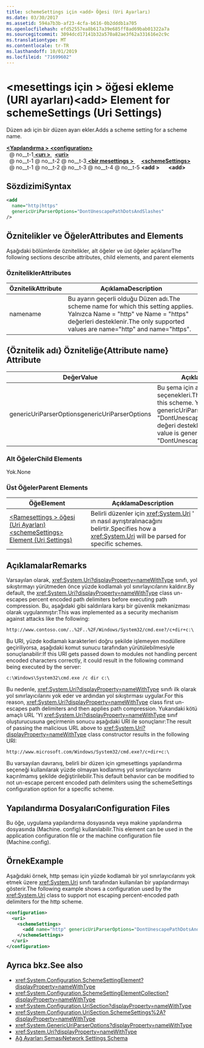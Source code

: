 ```yaml
---
title: schemeSettings için <add> Öğesi (Uri Ayarları)
ms.date: 03/30/2017
ms.assetid: 594a7b3b-af23-4cfa-b616-0b2dddb1a705
ms.openlocfilehash: efd52557ea8b617a39e685ff8ad69bab01322a7a
ms.sourcegitcommit: 3094dcd17141b32a570a82ae3f62a331616e2c9c
ms.translationtype: MT
ms.contentlocale: tr-TR
ms.lasthandoff: 10/01/2019
ms.locfileid: "71699602"
---
```

# <a name="add-element-for-schemesettings-uri-settings"></a><span data-ttu-id="d7707-102">\<mesettings için > öğesi ekleme (URI ayarları)</span><span class="sxs-lookup"><span data-stu-id="d7707-102">\<add> Element for schemeSettings (Uri Settings)</span></span>
<span data-ttu-id="d7707-103">Düzen adı için bir düzen ayarı ekler.</span><span class="sxs-lookup"><span data-stu-id="d7707-103">Adds a scheme setting for a scheme name.</span></span>  
  
[<span data-ttu-id="d7707-104"> **\<Yapılandırma >** </span><span class="sxs-lookup"><span data-stu-id="d7707-104">**\<configuration>**</span></span>](../configuration-element.md)  
<span data-ttu-id="d7707-105">&nbsp; @ no__t-1[ **\<urı >** ](uri-element-uri-settings.md)</span><span class="sxs-lookup"><span data-stu-id="d7707-105">&nbsp;&nbsp;[**\<uri>**](uri-element-uri-settings.md)</span></span>  
<span data-ttu-id="d7707-106">&nbsp; @ no__t-1 @ no__t-2 @ no__t-3[ **\<bir mesettings >** ](schemesettings-element-uri-settings.md)</span><span class="sxs-lookup"><span data-stu-id="d7707-106">&nbsp;&nbsp;&nbsp;&nbsp;[**\<schemeSettings>**](schemesettings-element-uri-settings.md)</span></span>  
<span data-ttu-id="d7707-107">&nbsp; @ no__t-1 @ no__t-2 @ no__t-3 @ no__t-4 @ no__t-5 **\<add >**</span><span class="sxs-lookup"><span data-stu-id="d7707-107">&nbsp;&nbsp;&nbsp;&nbsp;&nbsp;&nbsp;**\<add>**</span></span>  
  
## <a name="syntax"></a><span data-ttu-id="d7707-108">Sözdizimi</span><span class="sxs-lookup"><span data-stu-id="d7707-108">Syntax</span></span>  
  
```xml  
<add
  name="http|https"
  genericUriParserOptions="DontUnescapePathDotsAndSlashes"
/>  
```  
  
## <a name="attributes-and-elements"></a><span data-ttu-id="d7707-109">Öznitelikler ve Öğeler</span><span class="sxs-lookup"><span data-stu-id="d7707-109">Attributes and Elements</span></span>  
 <span data-ttu-id="d7707-110">Aşağıdaki bölümlerde öznitelikler, alt öğeler ve üst öğeler açıklanır</span><span class="sxs-lookup"><span data-stu-id="d7707-110">The following sections describe attributes, child elements, and parent elements</span></span>  
  
### <a name="attributes"></a><span data-ttu-id="d7707-111">Öznitelikler</span><span class="sxs-lookup"><span data-stu-id="d7707-111">Attributes</span></span>  
  
|<span data-ttu-id="d7707-112">Öznitelik</span><span class="sxs-lookup"><span data-stu-id="d7707-112">Attribute</span></span>|<span data-ttu-id="d7707-113">Açıklama</span><span class="sxs-lookup"><span data-stu-id="d7707-113">Description</span></span>|  
|---------------|-----------------|  
|<span data-ttu-id="d7707-114">name</span><span class="sxs-lookup"><span data-stu-id="d7707-114">name</span></span>|<span data-ttu-id="d7707-115">Bu ayarın geçerli olduğu Düzen adı.</span><span class="sxs-lookup"><span data-stu-id="d7707-115">The scheme name for which this setting applies.</span></span> <span data-ttu-id="d7707-116">Yalnızca Name = "http" ve Name = "https" değerleri desteklenir.</span><span class="sxs-lookup"><span data-stu-id="d7707-116">The only supported values are name="http" and name="https".</span></span>|  
  
## <a name="attribute-name-attribute"></a><span data-ttu-id="d7707-117">{Öznitelik adı} Özniteliğe</span><span class="sxs-lookup"><span data-stu-id="d7707-117">{Attribute name} Attribute</span></span>  
  
|<span data-ttu-id="d7707-118">Değer</span><span class="sxs-lookup"><span data-stu-id="d7707-118">Value</span></span>|<span data-ttu-id="d7707-119">Açıklama</span><span class="sxs-lookup"><span data-stu-id="d7707-119">Description</span></span>|  
|-----------|-----------------|  
|<span data-ttu-id="d7707-120">genericUriParserOptions</span><span class="sxs-lookup"><span data-stu-id="d7707-120">genericUriParserOptions</span></span>|<span data-ttu-id="d7707-121">Bu şema için ayrıştırıcı seçenekleri.</span><span class="sxs-lookup"><span data-stu-id="d7707-121">The parser options for this scheme.</span></span> <span data-ttu-id="d7707-122">Yalnızca genericUriParserOptions = "DontUnescapePathDotsAndSlashes" değeri desteklenir.</span><span class="sxs-lookup"><span data-stu-id="d7707-122">The only supported value is genericUriParserOptions= "DontUnescapePathDotsAndSlashes".</span></span>|  
  
### <a name="child-elements"></a><span data-ttu-id="d7707-123">Alt Öğeler</span><span class="sxs-lookup"><span data-stu-id="d7707-123">Child Elements</span></span>  
 <span data-ttu-id="d7707-124">Yok.</span><span class="sxs-lookup"><span data-stu-id="d7707-124">None</span></span>  
  
### <a name="parent-elements"></a><span data-ttu-id="d7707-125">Üst Öğeler</span><span class="sxs-lookup"><span data-stu-id="d7707-125">Parent Elements</span></span>  
  
|<span data-ttu-id="d7707-126">Öğe</span><span class="sxs-lookup"><span data-stu-id="d7707-126">Element</span></span>|<span data-ttu-id="d7707-127">Açıklama</span><span class="sxs-lookup"><span data-stu-id="d7707-127">Description</span></span>|  
|-------------|-----------------|  
|[<span data-ttu-id="d7707-128">\<Ramesettings > öğesi (Uri Ayarları)</span><span class="sxs-lookup"><span data-stu-id="d7707-128">\<schemeSettings> Element (Uri Settings)</span></span>](schemesettings-element-uri-settings.md)|<span data-ttu-id="d7707-129">Belirli düzenler için <xref:System.Uri> ' ın nasıl ayrıştıralınacağını belirtir.</span><span class="sxs-lookup"><span data-stu-id="d7707-129">Specifies how a <xref:System.Uri> will be parsed for specific schemes.</span></span>|  
  
## <a name="remarks"></a><span data-ttu-id="d7707-130">Açıklamalar</span><span class="sxs-lookup"><span data-stu-id="d7707-130">Remarks</span></span>  
 <span data-ttu-id="d7707-131">Varsayılan olarak, <xref:System.Uri?displayProperty=nameWithType> sınıfı, yol sıkıştırmayı yürütmeden önce yüzde kodlamalı yol sınırlayıcılarını kaldırır.</span><span class="sxs-lookup"><span data-stu-id="d7707-131">By default, the <xref:System.Uri?displayProperty=nameWithType> class un-escapes percent encoded path delimiters before executing path compression.</span></span> <span data-ttu-id="d7707-132">Bu, aşağıdaki gibi saldırılara karşı bir güvenlik mekanizması olarak uygulanmıştır:</span><span class="sxs-lookup"><span data-stu-id="d7707-132">This was implemented as a security mechanism against attacks like the following:</span></span>  
  
 `http://www.contoso.com/..%2F..%2F/Windows/System32/cmd.exe?/c+dir+c:\`  
  
 <span data-ttu-id="d7707-133">Bu URI, yüzde kodlamalı karakterleri doğru şekilde işlemeyen modüllere geçiriliyorsa, aşağıdaki komut sunucu tarafından yürütülebilmesiyle sonuçlanabilir:</span><span class="sxs-lookup"><span data-stu-id="d7707-133">If this URI gets passed down to modules not handling percent encoded characters correctly, it could result in the following command being executed by the server:</span></span>  
  
 `c:\Windows\System32\cmd.exe /c dir c:\`  
  
 <span data-ttu-id="d7707-134">Bu nedenle, <xref:System.Uri?displayProperty=nameWithType> sınıfı ilk olarak yol sınırlayıcılarını yok eder ve ardından yol sıkıştırması uygular.</span><span class="sxs-lookup"><span data-stu-id="d7707-134">For this reason, <xref:System.Uri?displayProperty=nameWithType> class first un-escapes path delimiters and then applies path compression.</span></span> <span data-ttu-id="d7707-135">Yukarıdaki kötü amaçlı URL 'YI <xref:System.Uri?displayProperty=nameWithType> sınıf oluşturucusuna geçirmenin sonucu aşağıdaki URI ile sonuçlanır:</span><span class="sxs-lookup"><span data-stu-id="d7707-135">The result of passing the malicious URL above to <xref:System.Uri?displayProperty=nameWithType> class constructor results in the following URI:</span></span>  
  
 `http://www.microsoft.com/Windows/System32/cmd.exe?/c+dir+c:\`  
  
 <span data-ttu-id="d7707-136">Bu varsayılan davranış, belirli bir düzen için ıgmesettings yapılandırma seçeneği kullanılarak yüzde olmayan kodlanmış yol sınırlayıcılarını kaçırılmamış şekilde değiştirilebilir.</span><span class="sxs-lookup"><span data-stu-id="d7707-136">This default behavior can be modified to not un-escape percent encoded path delimiters using the schemeSettings configuration option for a specific scheme.</span></span>  
  
## <a name="configuration-files"></a><span data-ttu-id="d7707-137">Yapılandırma Dosyaları</span><span class="sxs-lookup"><span data-stu-id="d7707-137">Configuration Files</span></span>  
 <span data-ttu-id="d7707-138">Bu öğe, uygulama yapılandırma dosyasında veya makine yapılandırma dosyasında (Machine. config) kullanılabilir.</span><span class="sxs-lookup"><span data-stu-id="d7707-138">This element can be used in the application configuration file or the machine configuration file (Machine.config).</span></span>  
  
## <a name="example"></a><span data-ttu-id="d7707-139">Örnek</span><span class="sxs-lookup"><span data-stu-id="d7707-139">Example</span></span>  
 <span data-ttu-id="d7707-140">Aşağıdaki örnek, http şeması için yüzde kodlamalı bir yol sınırlayıcılarını yok etmek üzere <xref:System.Uri> sınıfı tarafından kullanılan bir yapılandırmayı gösterir.</span><span class="sxs-lookup"><span data-stu-id="d7707-140">The following example shows a configuration used by the <xref:System.Uri> class to support not escaping percent-encoded path delimiters for the http scheme.</span></span>  
  
```xml  
<configuration>  
  <uri>  
    <schemeSettings>  
      <add name="http" genericUriParserOptions="DontUnescapePathDotsAndSlashes"/>  
    </schemeSettings>  
  </uri>  
</configuration>  
```  
  
## <a name="see-also"></a><span data-ttu-id="d7707-141">Ayrıca bkz.</span><span class="sxs-lookup"><span data-stu-id="d7707-141">See also</span></span>

- <xref:System.Configuration.SchemeSettingElement?displayProperty=nameWithType>
- <xref:System.Configuration.SchemeSettingElementCollection?displayProperty=nameWithType>
- <xref:System.Configuration.UriSection?displayProperty=nameWithType>
- <xref:System.Configuration.UriSection.SchemeSettings%2A?displayProperty=nameWithType>
- <xref:System.GenericUriParserOptions?displayProperty=nameWithType>
- <xref:System.Uri?displayProperty=nameWithType>
- [<span data-ttu-id="d7707-142">Ağ Ayarları Şeması</span><span class="sxs-lookup"><span data-stu-id="d7707-142">Network Settings Schema</span></span>](index.md)
